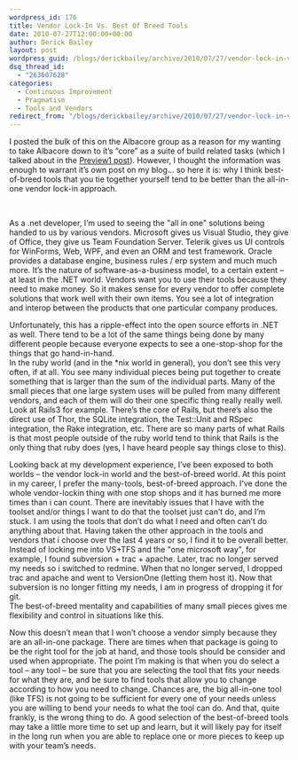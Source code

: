 ```yaml
---
wordpress_id: 176
title: Vendor Lock-In Vs. Best Of Breed Tools
date: 2010-07-27T12:00:00+00:00
author: Derick Bailey
layout: post
wordpress_guid: /blogs/derickbailey/archive/2010/07/27/vendor-lock-in-vs-best-of-breed-tools.aspx
dsq_thread_id:
  - "263607628"
categories:
  - Continuous Improvement
  - Pragmatism
  - Tools and Vendors
redirect_from: "/blogs/derickbailey/archive/2010/07/27/vendor-lock-in-vs-best-of-breed-tools.aspx/"
---
```

I posted the bulk of this on the Albacore group as a reason for my wanting to take Albacore down to it’s “core” as a suite of build related tasks (which I talked about in the [Preview1 post](http://www.lostechies.com/blogs/derickbailey/archive/2010/07/14/albacore-v0-2-0-preview-1-is-available.aspx)). However, I thought the information was enough to warrant it’s own post on my blog… so here it is: why I think best-of-breed tools that you tie together yourself tend to be better than the all-in-one vendor lock-in approach.

&#160;

As a .net developer, I’m used to seeing the "all in one" solutions being handed to us by various vendors. Microsoft gives us Visual Studio, they give of Office, they give us Team Foundation Server. Telerik gives us UI controls for WinForms, Web, WPF, and even an ORM and test framework. Oracle provides a database engine, business rules / erp system and much much more. It&#8217;s the nature of software-as-a-business model, to a certain extent – at least in the .NET world. Vendors want you to use their tools because they need to make money. So it makes sense for every vendor to offer complete solutions that work well with their own items. You see a lot of integration and interop between the products that one particular company produces. 

Unfortunately, this has a ripple-effect into the open source efforts in .NET as well. There tend to be a lot of the same things being done by many different people because everyone expects to see a one-stop-shop for the things that go hand-in-hand.   
In the ruby world (and in the *nix world in general), you don&#8217;t see this very often, if at all. You see many individual pieces being put together to create something that is larger than the sum of the individual parts. Many of the small pieces that one large system uses will be pulled from many different vendors, and each of them will do their one specific thing really really well. Look at Rails3 for example. There’s the core of Rails, but there’s also the direct use of Thor, the SQLite integration, the Test::Unit and RSpec integration, the Rake integration, etc. There are so many parts of what Rails is that most people outside of the ruby world tend to think that Rails is the only thing that ruby does (yes, I have heard people say things close to this).

Looking back at my development experience, I’ve been exposed to both worlds – the vendor lock-in world and the best-of-breed world. At this point in my career, I prefer the many-tools, best-of-breed approach. I&#8217;ve done the whole vendor-lockin thing with one stop shops and it has burned me more times than i can count. There are inevitably issues that I have with the toolset and/or things I want to do that the toolset just can’t do, and I’m stuck. I am using the tools that don’t do what I need and often can’t do anything about that. Having taken the other approach in the tools and vendors that i choose over the last 4 years or so, I find it to be overall better. Instead of locking me into VS+TFS and the "one microsoft way", for example, I found subversion + trac + apache. Later, trac no longer served my needs so i switched to redmine. When that no longer served, I dropped trac and apache and went to VersionOne (letting them host it). Now that subversion is no longer fitting my needs, I am in progress of dropping it for git.   
The best-of-breed mentality and capabilities of many small pieces gives me flexibility and control in situations like this.

Now this doesn’t mean that I won’t choose a vendor simply because they are an all-in-one package. There are times when that package is going to be the right tool for the job at hand, and those tools should be consider and used when appropriate. The point I’m making is that when you do select a tool – any tool – be sure that you are selecting the tool that fits your needs for what they are, and be sure to find tools that allow you to change according to how you need to change. Chances are, the big all-in-one tool (like TFS) is not going to be sufficient for every one of your needs unless you are willing to bend your needs to what the tool can do. And that, quite frankly, is the wrong thing to do. A good selection of the best-of-breed tools may take a little more time to set up and learn, but it will likely pay for itself in the long run when you are able to replace one or more pieces to keep up with your team’s needs.